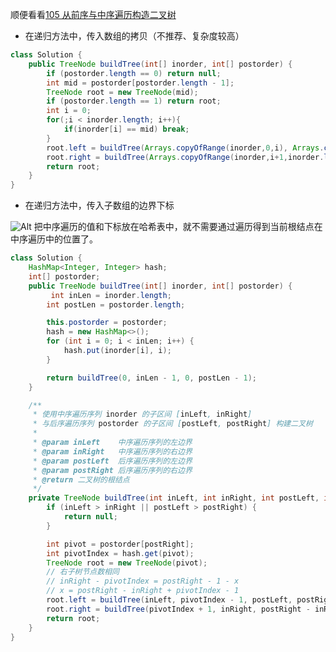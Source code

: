顺便看看[105 从前序与中序遍历构造二叉树](https://leetcode-cn.com/problems/construct-binary-tree-from-preorder-and-inorder-traversal/solution/qian-xu-bian-li-python-dai-ma-java-dai-ma-by-liwei/)

- 在递归方法中，传入数组的拷贝（不推荐、复杂度较高）

```java
class Solution {
    public TreeNode buildTree(int[] inorder, int[] postorder) {
        if (postorder.length == 0) return null;
        int mid = postorder[postorder.length - 1];
        TreeNode root = new TreeNode(mid);
        if (postorder.length == 1) return root;
        int i = 0;
        for(;i < inorder.length; i++){
            if(inorder[i] == mid) break;
        }
        root.left = buildTree(Arrays.copyOfRange(inorder,0,i), Arrays.copyOfRange(postorder,0,i));
        root.right = buildTree(Arrays.copyOfRange(inorder,i+1,inorder.length),Arrays.copyOfRange(postorder,i,postorder.length-1));
        return root;
    }
}
```
- 在递归方法中，传入子数组的边界下标

![Alt](https://pic.leetcode-cn.com/f8b283be14a147ea32837d91acc7df7cd11a03b678a9989b17975f65cd341c93-image.png)
把中序遍历的值和下标放在哈希表中，就不需要通过遍历得到当前根结点在中序遍历中的位置了。
```java
class Solution {
    HashMap<Integer, Integer> hash;
    int[] postorder;
    public TreeNode buildTree(int[] inorder, int[] postorder) {
         int inLen = inorder.length;
        int postLen = postorder.length;

        this.postorder = postorder;
        hash = new HashMap<>();
        for (int i = 0; i < inLen; i++) {
            hash.put(inorder[i], i);
        }

        return buildTree(0, inLen - 1, 0, postLen - 1);
    }

    /**
     * 使用中序遍历序列 inorder 的子区间 [inLeft, inRight]
     * 与后序遍历序列 postorder 的子区间 [postLeft, postRight] 构建二叉树
     *
     * @param inLeft    中序遍历序列的左边界
     * @param inRight   中序遍历序列的右边界
     * @param postLeft  后序遍历序列的左边界
     * @param postRight 后序遍历序列的右边界
     * @return 二叉树的根结点
     */
    private TreeNode buildTree(int inLeft, int inRight, int postLeft, int postRight) {
        if (inLeft > inRight || postLeft > postRight) {
            return null;
        }

        int pivot = postorder[postRight];
        int pivotIndex = hash.get(pivot);
        TreeNode root = new TreeNode(pivot);
        // 右子树节点数相同
        // inRight - pivotIndex = postRight - 1 - x
        // x = postRight - inRight + pivotIndex - 1
        root.left = buildTree(inLeft, pivotIndex - 1, postLeft, postRight - inRight + pivotIndex - 1);
        root.right = buildTree(pivotIndex + 1, inRight, postRight - inRight + pivotIndex, postRight - 1);
        return root;
    }
}
```
